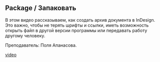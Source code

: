 ## Package / Запаковать

В этом видео рассказываем, как создать архив документа в InDesign. Это важно, чтобы не терять шрифты и ссылки, иметь возможность открыть файл в другой версии программы или передавать работу другому человеку.

Преподаватель: Поля Апанасова.

[video](https://player.softculture.cc/embed/PRT/PRT_54.18.09_L4-5_Package)
